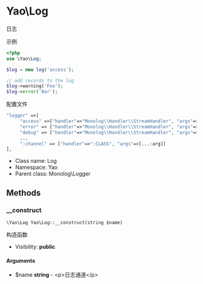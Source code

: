 Yao\Log
===============

日志

示例

```php
<?php
use \Yao\Log;

$log = new log('access');

// add records to the log
$log->warning('Foo');
$log->error('Bar');

```

配置文件

```php
"logger" =>[
     "access" =>["handler"=>"Monolog\\Handler\\StreamHandler", "args"=>["/logs/yao-access.log", 'debug']],
     "error" => ["handler"=>"Monolog\\Handler\\StreamHandler", "args"=>["/logs/yao-error.log", 'debug']],
     "debug" => ["handler"=>"Monolog\\Handler\\StreamHandler", "args"=>["/logs/yao-debug.log", 'debug']],
     ...
     ":channel" => ["handler"=>":CLASS", "args"=>[...:arg]]
],
```


* Class name: Log
* Namespace: Yao
* Parent class: Monolog\Logger







Methods
-------


### __construct

    \Yao\Log Yao\Log::__construct(string $name)

构造函数



* Visibility: **public**


#### Arguments
* $name **string** - &lt;p&gt;日志通道&lt;/p&gt;


